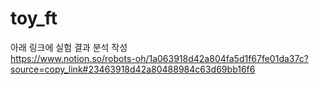 # toy_ft
아래 링크에 실험 결과 분석 작성   
https://www.notion.so/robots-oh/1a063918d42a804fa5d1f67fe01da37c?source=copy_link#23463918d42a80488984c63d69bb16f6
